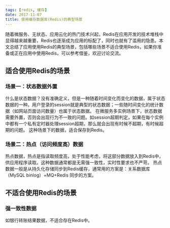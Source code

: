 ```yaml
---
tags: [redis, 缓存]
date: 2017-11-07
title: 使用缓存数据库(Redis)的典型场景
---
```


随着微服务、无状态、应用云化的热门技术兴起，Redis在应用开发的技术堆栈中显得越来越重要，Redis也逐渐成为应用的标配了，同时也就有了滥用的隐患。本文总结了应用使用Redis的典型场景，包括哪些场景不适合使用Redis，如果你准备或正在应用中使用Redis，可以参考借鉴，欢迎讨论交流。

## 适合使用Redis的场景
### 场景一：状态数据外置
什么是状态数据？没有准确定义，但是一种随着时间变化而变化的数据，属于状态数据的一种。用户登录的session就是典型的状态数据；一些随时间变化的统计数据（如网站页面访问数量）也属于状态数据。
在微服务多实例场景下，状态数据需要外置，否则会出现行为不一致的问题。如session超期判定，如果在每个实例中都有一个私有定时器处理session超期，那么就会出现有时候不超期，有时候超期的问题。
这种场景下的数据，适合保存到Redis。

### 场景二：热点（访问频度高）数据
热点数据，热点是指读取频度高，处于性能考虑，将这部分数据放入到Redis中，供应用程序读取。这种数据通常都是无需强一致性，实时性要求也不严苛。
热点数据一般是从持久化存储同步到Redis缓存，通常用的方案是：关系数据库（MySQL binlog）+MQ+Redis 同步的方案。
## 不适合使用Redis的场景
### 强一致性数据
如银行转账结果数据，不适合存在Redis中。